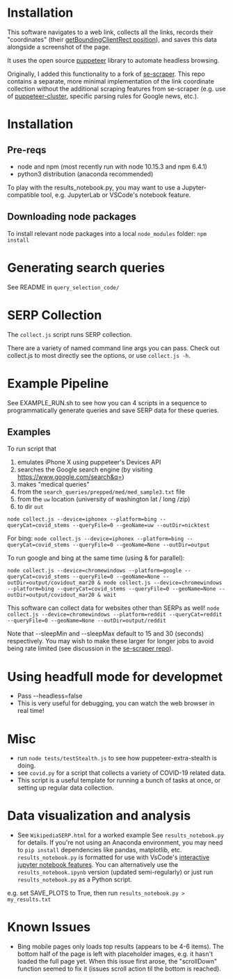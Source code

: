 # Installation
This software navigates to a web link, collects all the links, records their "coordinates" (their [getBoundingClientRect position](https://developer.mozilla.org/en-US/docs/Web/API/Element/getBoundingClientRect)), and saves this data alongside a screenshot of the page.

It uses the open source [puppeteer](https://github.com/puppeteer/puppeteer/) library to automate headless browsing.

Originally, I added this functionality to a fork of [se-scraper](https://github.com/NikolaiT/se-scraper). This repo contains a separate, more minimal implementation of the link coordinate collection without the additional scraping features from se-scraper (e.g. use of [puppeteer-cluster](https://github.com/thomasdondorf/puppeteer-cluster), specific parsing rules for Google news, etc.).


# Installation
## Pre-reqs
* node and npm (most recently run with node 10.15.3 and npm 6.4.1)
* python3 distribution (anaconda recommended)

To play with the results_notebook.py, you may want to use a Jupyter-compatible tool, e.g. JupyterLab or VSCode's notebook feature.

## Downloading node packages
To install relevant node packages into a local `node_modules` folder:
`npm install`

# Generating search queries
See README in `query_selection_code/`

# SERP Collection
The `collect.js` script runs SERP collection.

There are a variety of named command line args you can pass. Check out collect.js to most directly see the options, or use `collect.js -h`.

# Example Pipeline
See EXAMPLE_RUN.sh to see how you can 4 scripts in a sequence to programmatically generate queries and save SERP data for these queries.

## Examples

To run script that
1) emulates iPhone X using puppeteer's Devices API
2) searches the Google search engine (by visiting https://www.google.com/search&q=)
3) makes "medical queries"
4) from the `search_queries/prepped/med/med_sample3.txt` file
5) from the `uw` location (university of washington lat / long /zip)
6) to dir `out`

`node collect.js --device=iphonex --platform=bing --queryCat=covid_stems --queryFile=0 --geoName=uw --outDir=nicktest`


For bing:
`node collect.js --device=iphonex --platform=bing --queryCat=covid_stems --queryFile=0 --geoName=None --outDir=output`

To run google and bing at the same time (using & for parallel):

`node collect.js --device=chromewindows --platform=google --queryCat=covid_stems --queryFile=0 --geoName=None --outDir=output/covidout_mar20 & node collect.js --device=chromewindows --platform=bing --queryCat=covid_stems --queryFile=0 --geoName=None --outDir=output/covidout_mar20 & wait`


This software can collect data for websites other than SERPs as well!
`node collect.js --device=chromewindows --platform=reddit --queryCat=reddit --queryFile=0 --geoName=None --outDir=output/reddit`

Note that --sleepMin and --sleepMax default to 15 and 30 (seconds) respectively. You may wish to make these larger for longer jobs to avoid being rate limited (see discussion in the [se-scraper repo](https://github.com/NikolaiT/se-scraper/issues/19)).


# Using headfull mode for developmet
* Pass --headless=false
* This is very useful for debugging, you can watch the web browser in real time!

# Misc
* run `node tests/testStealth.js` to see how puppeteer-extra-stealth is doing.
* see `covid.py` for a script that collects a variety of COVID-19 related data. 
* This script is a useful template for running a bunch of tasks at once, or setting up regular data collection.


# Data visualization and analysis
* See `WikipediaSERP.html` for a worked example
See `results_notebook.py` for details. If you're not using an Anaconda environment, you may need to `pip install` dependencies like pandas, matplotlib, etc.  
`results_notebook.py` is formatted for use with VsCode's [interactive jupyter notebook features](https://code.visualstudio.com/docs/python/jupyter-support). You can alternatively use the `results_notebook.ipynb` version (updated semi-regularly) or just run `results_notebook.py` as a Python script.

e.g. set SAVE_PLOTS to True, then run `results_notebook.py > my_results.txt`



# Known Issues
* Bing mobile pages only loads top results (appears to be 4-6 items). The bottom half of the page is left with placeholder images, e.g. it hasn't loaded the full page yet. When this issue first arose, the "scrollDown" function seemed to fix it (issues scroll action til the bottom is reached).

